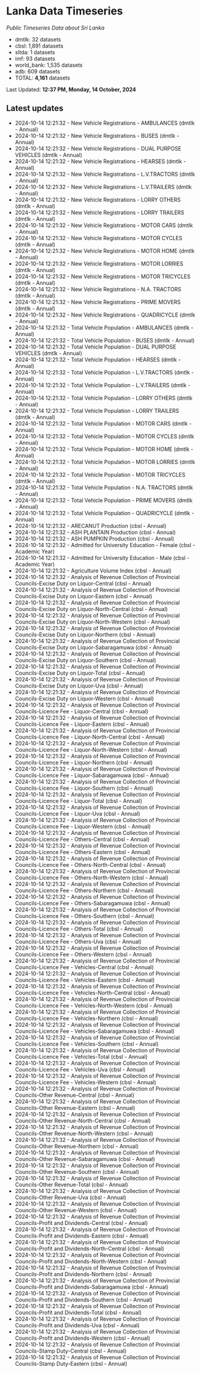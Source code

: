 # Lanka Data Timeseries
*Public Timeseries Data about Sri Lanka*

* dmtlk: 32 datasets
* cbsl: 1,891 datasets
* sltda: 1 datasets
* imf: 93 datasets
* world_bank: 1,535 datasets
* adb: 609 datasets
* TOTAL: **4,161** datasets

Last Updated: **12:37 PM, Monday, 14 October, 2024**

## Latest updates

* 2024-10-14 12:21:32 - New Vehicle Registrations - AMBULANCES (dmtlk - Annual)
* 2024-10-14 12:21:32 - New Vehicle Registrations - BUSES (dmtlk - Annual)
* 2024-10-14 12:21:32 - New Vehicle Registrations - DUAL PURPOSE VEHICLES (dmtlk - Annual)
* 2024-10-14 12:21:32 - New Vehicle Registrations - HEARSES (dmtlk - Annual)
* 2024-10-14 12:21:32 - New Vehicle Registrations - L.V.TRACTORS (dmtlk - Annual)
* 2024-10-14 12:21:32 - New Vehicle Registrations - L.V.TRAILERS (dmtlk - Annual)
* 2024-10-14 12:21:32 - New Vehicle Registrations - LORRY OTHERS (dmtlk - Annual)
* 2024-10-14 12:21:32 - New Vehicle Registrations - LORRY TRAILERS (dmtlk - Annual)
* 2024-10-14 12:21:32 - New Vehicle Registrations - MOTOR CARS (dmtlk - Annual)
* 2024-10-14 12:21:32 - New Vehicle Registrations - MOTOR CYCLES (dmtlk - Annual)
* 2024-10-14 12:21:32 - New Vehicle Registrations - MOTOR HOME (dmtlk - Annual)
* 2024-10-14 12:21:32 - New Vehicle Registrations - MOTOR LORRIES (dmtlk - Annual)
* 2024-10-14 12:21:32 - New Vehicle Registrations - MOTOR TRICYCLES (dmtlk - Annual)
* 2024-10-14 12:21:32 - New Vehicle Registrations - N.A. TRACTORS (dmtlk - Annual)
* 2024-10-14 12:21:32 - New Vehicle Registrations - PRIME MOVERS (dmtlk - Annual)
* 2024-10-14 12:21:32 - New Vehicle Registrations - QUADRICYCLE (dmtlk - Annual)
* 2024-10-14 12:21:32 - Total Vehicle Population - AMBULANCES (dmtlk - Annual)
* 2024-10-14 12:21:32 - Total Vehicle Population - BUSES (dmtlk - Annual)
* 2024-10-14 12:21:32 - Total Vehicle Population - DUAL PURPOSE VEHICLES (dmtlk - Annual)
* 2024-10-14 12:21:32 - Total Vehicle Population - HEARSES (dmtlk - Annual)
* 2024-10-14 12:21:32 - Total Vehicle Population - L.V.TRACTORS (dmtlk - Annual)
* 2024-10-14 12:21:32 - Total Vehicle Population - L.V.TRAILERS (dmtlk - Annual)
* 2024-10-14 12:21:32 - Total Vehicle Population - LORRY OTHERS (dmtlk - Annual)
* 2024-10-14 12:21:32 - Total Vehicle Population - LORRY TRAILERS (dmtlk - Annual)
* 2024-10-14 12:21:32 - Total Vehicle Population - MOTOR CARS (dmtlk - Annual)
* 2024-10-14 12:21:32 - Total Vehicle Population - MOTOR CYCLES (dmtlk - Annual)
* 2024-10-14 12:21:32 - Total Vehicle Population - MOTOR HOME (dmtlk - Annual)
* 2024-10-14 12:21:32 - Total Vehicle Population - MOTOR LORRIES (dmtlk - Annual)
* 2024-10-14 12:21:32 - Total Vehicle Population - MOTOR TRICYCLES (dmtlk - Annual)
* 2024-10-14 12:21:32 - Total Vehicle Population - N.A. TRACTORS (dmtlk - Annual)
* 2024-10-14 12:21:32 - Total Vehicle Population - PRIME MOVERS (dmtlk - Annual)
* 2024-10-14 12:21:32 - Total Vehicle Population - QUADRICYCLE (dmtlk - Annual)
* 2024-10-14 12:21:32 - ARECANUT Production (cbsl - Annual)
* 2024-10-14 12:21:32 - ASH PLANTAIN Production (cbsl - Annual)
* 2024-10-14 12:21:32 - ASH PUMPKIN Production (cbsl - Annual)
* 2024-10-14 12:21:32 - Admitted for University Education - Female (cbsl - Academic Year)
* 2024-10-14 12:21:32 - Admitted for University Education - Male (cbsl - Academic Year)
* 2024-10-14 12:21:32 - Agriculture Volume Index (cbsl - Annual)
* 2024-10-14 12:21:32 - Analysis of Revenue Collection of Provincial Councils-Excise Duty on Liquor-Central (cbsl - Annual)
* 2024-10-14 12:21:32 - Analysis of Revenue Collection of Provincial Councils-Excise Duty on Liquor-Eastern (cbsl - Annual)
* 2024-10-14 12:21:32 - Analysis of Revenue Collection of Provincial Councils-Excise Duty on Liquor-North-Central (cbsl - Annual)
* 2024-10-14 12:21:32 - Analysis of Revenue Collection of Provincial Councils-Excise Duty on Liquor-North-Western (cbsl - Annual)
* 2024-10-14 12:21:32 - Analysis of Revenue Collection of Provincial Councils-Excise Duty on Liquor-Northern (cbsl - Annual)
* 2024-10-14 12:21:32 - Analysis of Revenue Collection of Provincial Councils-Excise Duty on Liquor-Sabaragamuwa (cbsl - Annual)
* 2024-10-14 12:21:32 - Analysis of Revenue Collection of Provincial Councils-Excise Duty on Liquor-Southern (cbsl - Annual)
* 2024-10-14 12:21:32 - Analysis of Revenue Collection of Provincial Councils-Excise Duty on Liquor-Total (cbsl - Annual)
* 2024-10-14 12:21:32 - Analysis of Revenue Collection of Provincial Councils-Excise Duty on Liquor-Uva (cbsl - Annual)
* 2024-10-14 12:21:32 - Analysis of Revenue Collection of Provincial Councils-Excise Duty on Liquor-Western (cbsl - Annual)
* 2024-10-14 12:21:32 - Analysis of Revenue Collection of Provincial Councils-Licence Fee - Liquor-Central (cbsl - Annual)
* 2024-10-14 12:21:32 - Analysis of Revenue Collection of Provincial Councils-Licence Fee - Liquor-Eastern (cbsl - Annual)
* 2024-10-14 12:21:32 - Analysis of Revenue Collection of Provincial Councils-Licence Fee - Liquor-North-Central (cbsl - Annual)
* 2024-10-14 12:21:32 - Analysis of Revenue Collection of Provincial Councils-Licence Fee - Liquor-North-Western (cbsl - Annual)
* 2024-10-14 12:21:32 - Analysis of Revenue Collection of Provincial Councils-Licence Fee - Liquor-Northern (cbsl - Annual)
* 2024-10-14 12:21:32 - Analysis of Revenue Collection of Provincial Councils-Licence Fee - Liquor-Sabaragamuwa (cbsl - Annual)
* 2024-10-14 12:21:32 - Analysis of Revenue Collection of Provincial Councils-Licence Fee - Liquor-Southern (cbsl - Annual)
* 2024-10-14 12:21:32 - Analysis of Revenue Collection of Provincial Councils-Licence Fee - Liquor-Total (cbsl - Annual)
* 2024-10-14 12:21:32 - Analysis of Revenue Collection of Provincial Councils-Licence Fee - Liquor-Uva (cbsl - Annual)
* 2024-10-14 12:21:32 - Analysis of Revenue Collection of Provincial Councils-Licence Fee - Liquor-Western (cbsl - Annual)
* 2024-10-14 12:21:32 - Analysis of Revenue Collection of Provincial Councils-Licence Fee - Others-Central (cbsl - Annual)
* 2024-10-14 12:21:32 - Analysis of Revenue Collection of Provincial Councils-Licence Fee - Others-Eastern (cbsl - Annual)
* 2024-10-14 12:21:32 - Analysis of Revenue Collection of Provincial Councils-Licence Fee - Others-North-Central (cbsl - Annual)
* 2024-10-14 12:21:32 - Analysis of Revenue Collection of Provincial Councils-Licence Fee - Others-North-Western (cbsl - Annual)
* 2024-10-14 12:21:32 - Analysis of Revenue Collection of Provincial Councils-Licence Fee - Others-Northern (cbsl - Annual)
* 2024-10-14 12:21:32 - Analysis of Revenue Collection of Provincial Councils-Licence Fee - Others-Sabaragamuwa (cbsl - Annual)
* 2024-10-14 12:21:32 - Analysis of Revenue Collection of Provincial Councils-Licence Fee - Others-Southern (cbsl - Annual)
* 2024-10-14 12:21:32 - Analysis of Revenue Collection of Provincial Councils-Licence Fee - Others-Total (cbsl - Annual)
* 2024-10-14 12:21:32 - Analysis of Revenue Collection of Provincial Councils-Licence Fee - Others-Uva (cbsl - Annual)
* 2024-10-14 12:21:32 - Analysis of Revenue Collection of Provincial Councils-Licence Fee - Others-Western (cbsl - Annual)
* 2024-10-14 12:21:32 - Analysis of Revenue Collection of Provincial Councils-Licence Fee - Vehicles-Central (cbsl - Annual)
* 2024-10-14 12:21:32 - Analysis of Revenue Collection of Provincial Councils-Licence Fee - Vehicles-Eastern (cbsl - Annual)
* 2024-10-14 12:21:32 - Analysis of Revenue Collection of Provincial Councils-Licence Fee - Vehicles-North-Central (cbsl - Annual)
* 2024-10-14 12:21:32 - Analysis of Revenue Collection of Provincial Councils-Licence Fee - Vehicles-North-Western (cbsl - Annual)
* 2024-10-14 12:21:32 - Analysis of Revenue Collection of Provincial Councils-Licence Fee - Vehicles-Northern (cbsl - Annual)
* 2024-10-14 12:21:32 - Analysis of Revenue Collection of Provincial Councils-Licence Fee - Vehicles-Sabaragamuwa (cbsl - Annual)
* 2024-10-14 12:21:32 - Analysis of Revenue Collection of Provincial Councils-Licence Fee - Vehicles-Southern (cbsl - Annual)
* 2024-10-14 12:21:32 - Analysis of Revenue Collection of Provincial Councils-Licence Fee - Vehicles-Total (cbsl - Annual)
* 2024-10-14 12:21:32 - Analysis of Revenue Collection of Provincial Councils-Licence Fee - Vehicles-Uva (cbsl - Annual)
* 2024-10-14 12:21:32 - Analysis of Revenue Collection of Provincial Councils-Licence Fee - Vehicles-Western (cbsl - Annual)
* 2024-10-14 12:21:32 - Analysis of Revenue Collection of Provincial Councils-Other Revenue-Central (cbsl - Annual)
* 2024-10-14 12:21:32 - Analysis of Revenue Collection of Provincial Councils-Other Revenue-Eastern (cbsl - Annual)
* 2024-10-14 12:21:32 - Analysis of Revenue Collection of Provincial Councils-Other Revenue-North-Central (cbsl - Annual)
* 2024-10-14 12:21:32 - Analysis of Revenue Collection of Provincial Councils-Other Revenue-North-Western (cbsl - Annual)
* 2024-10-14 12:21:32 - Analysis of Revenue Collection of Provincial Councils-Other Revenue-Northern (cbsl - Annual)
* 2024-10-14 12:21:32 - Analysis of Revenue Collection of Provincial Councils-Other Revenue-Sabaragamuwa (cbsl - Annual)
* 2024-10-14 12:21:32 - Analysis of Revenue Collection of Provincial Councils-Other Revenue-Southern (cbsl - Annual)
* 2024-10-14 12:21:32 - Analysis of Revenue Collection of Provincial Councils-Other Revenue-Total (cbsl - Annual)
* 2024-10-14 12:21:32 - Analysis of Revenue Collection of Provincial Councils-Other Revenue-Uva (cbsl - Annual)
* 2024-10-14 12:21:32 - Analysis of Revenue Collection of Provincial Councils-Other Revenue-Western (cbsl - Annual)
* 2024-10-14 12:21:32 - Analysis of Revenue Collection of Provincial Councils-Profit and Dividends-Central (cbsl - Annual)
* 2024-10-14 12:21:32 - Analysis of Revenue Collection of Provincial Councils-Profit and Dividends-Eastern (cbsl - Annual)
* 2024-10-14 12:21:32 - Analysis of Revenue Collection of Provincial Councils-Profit and Dividends-North-Central (cbsl - Annual)
* 2024-10-14 12:21:32 - Analysis of Revenue Collection of Provincial Councils-Profit and Dividends-North-Western (cbsl - Annual)
* 2024-10-14 12:21:32 - Analysis of Revenue Collection of Provincial Councils-Profit and Dividends-Northern (cbsl - Annual)
* 2024-10-14 12:21:32 - Analysis of Revenue Collection of Provincial Councils-Profit and Dividends-Sabaragamuwa (cbsl - Annual)
* 2024-10-14 12:21:32 - Analysis of Revenue Collection of Provincial Councils-Profit and Dividends-Southern (cbsl - Annual)
* 2024-10-14 12:21:32 - Analysis of Revenue Collection of Provincial Councils-Profit and Dividends-Total (cbsl - Annual)
* 2024-10-14 12:21:32 - Analysis of Revenue Collection of Provincial Councils-Profit and Dividends-Uva (cbsl - Annual)
* 2024-10-14 12:21:32 - Analysis of Revenue Collection of Provincial Councils-Profit and Dividends-Western (cbsl - Annual)
* 2024-10-14 12:21:32 - Analysis of Revenue Collection of Provincial Councils-Stamp Duty-Central (cbsl - Annual)
* 2024-10-14 12:21:32 - Analysis of Revenue Collection of Provincial Councils-Stamp Duty-Eastern (cbsl - Annual)